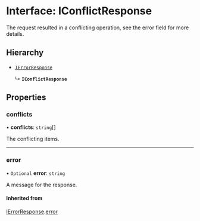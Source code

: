 # Interface: IConflictResponse

The request resulted in a conflicting operation, see the error field for more details.

## Hierarchy

- [`IErrorResponse`](IErrorResponse.md)

  ↳ **`IConflictResponse`**

## Properties

### conflicts

• **conflicts**: `string`[]

The conflicting items.

___

### error

• `Optional` **error**: `string`

A message for the response.

#### Inherited from

[IErrorResponse](IErrorResponse.md).[error](IErrorResponse.md#error)

